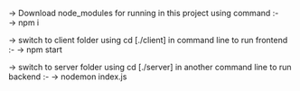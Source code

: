-> Download node_modules for running in this project using command :-   
-> npm i

-> switch to client folder using cd [./client] in command line to run frontend :-
-> npm start

-> switch to server folder using cd [./server] in another command line to run backend :-
-> nodemon index.js
